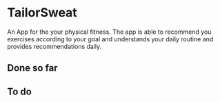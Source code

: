 # TailorSweat

An App for the your physical fitness. The app is able to recommend you exercises according to your goal and understands your daily routine and provides recommendations daily. 

## Done so far


## To do

